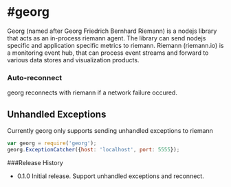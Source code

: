 #georg
=========

Georg (named after Georg Friedrich Bernhard Riemann) is a nodejs library that acts as an in-process riemann agent.
The library can send nodejs specific and application specific metrics to riemann.
Riemann (riemann.io) is a monitoring event hub, that can process event streams and forward to various data stores and visualization products.


### Auto-reconnect ###
georg reconnects with riemann if a network failure occured.

## Unhandled Exceptions ##

Currently georg only supports sending unhandled exceptions to riemann

```javascript
var georg = require('georg');
georg.ExceptionCatcher({host: 'localhost', port: 5555});
```


###Release History

* 0.1.0 Initial release. Support unhandled exceptions and reconnect.
